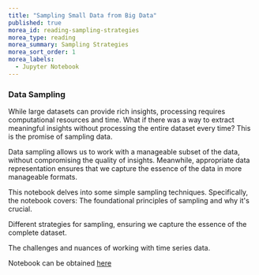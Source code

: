 ```yaml
---
title: "Sampling Small Data from Big Data" 
published: true
morea_id: reading-sampling-strategies
morea_type: reading
morea_summary: Sampling Strategies
morea_sort_order: 1
morea_labels:
  - Jupyter Notebook
---
```


### Data Sampling 

While large datasets can provide rich insights, processing requires
computational resources and time. What if there was a way to extract
meaningful insights without processing the entire dataset every time?
This is the promise of sampling data.

Data sampling allows us to work with a manageable subset of the data,
without compromising the quality of insights. Meanwhile, appropriate
data representation ensures that we capture the essence of the data in
more manageable formats.

This notebook delves into some simple sampling techniques. Specifically, the notebook covers: The foundational
principles of sampling and why it's crucial.

Different strategies for sampling, ensuring we capture the essence of the complete dataset.

The challenges and nuances of working with time series data.

Notebook can be obtained [here](resources/sampling_strategies.ipynb)

<br/>
